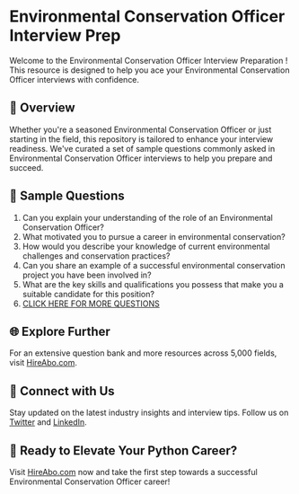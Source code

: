 # Environmental Conservation Officer Interview Prep

Welcome to the Environmental Conservation Officer Interview Preparation ! This resource is designed to help you ace your Environmental Conservation Officer interviews with confidence.

## 🚀 Overview

Whether you're a seasoned Environmental Conservation Officer or just starting in the field, this repository is tailored to enhance your interview readiness. We've curated a set of sample questions commonly asked in Environmental Conservation Officer interviews to help you prepare and succeed.

## 📝 Sample Questions

1. Can you explain your understanding of the role of an Environmental Conservation Officer?
2. What motivated you to pursue a career in environmental conservation?
3. How would you describe your knowledge of current environmental challenges and conservation practices?
4. Can you share an example of a successful environmental conservation project you have been involved in?
5. What are the key skills and qualifications you possess that make you a suitable candidate for this position?
6. [CLICK HERE FOR MORE QUESTIONS](https://hireabo.com/job/10_1_43/Environmental%20Conservation%20Officer)

## 🌐 Explore Further

For an extensive question bank and more resources across 5,000 fields, visit [HireAbo.com](https://www.hireabo.com).

## 📱 Connect with Us

Stay updated on the latest industry insights and interview tips. Follow us on [Twitter](https://twitter.com/hireabo) and [LinkedIn](https://www.linkedin.com/in/hire-abo-3609972a8/).

## 🚀 Ready to Elevate Your Python Career?

Visit [HireAbo.com](https://www.hireabo.com) now and take the first step towards a successful Environmental Conservation Officer career!